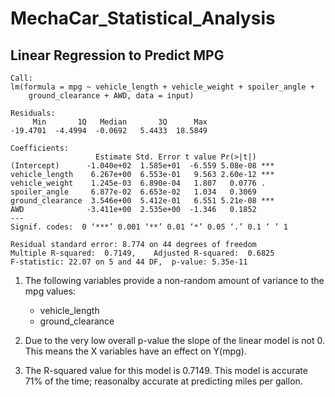 # MechaCar_Statistical_Analysis
## Linear Regression to Predict MPG
    Call:
    lm(formula = mpg ~ vehicle_length + vehicle_weight + spoiler_angle + 
        ground_clearance + AWD, data = input)

    Residuals:
         Min       1Q   Median       3Q      Max 
    -19.4701  -4.4994  -0.0692   5.4433  18.5849 

    Coefficients:
                       Estimate Std. Error t value Pr(>|t|)    
    (Intercept)      -1.040e+02  1.585e+01  -6.559 5.08e-08 ***
    vehicle_length    6.267e+00  6.553e-01   9.563 2.60e-12 ***
    vehicle_weight    1.245e-03  6.890e-04   1.807   0.0776 .  
    spoiler_angle     6.877e-02  6.653e-02   1.034   0.3069    
    ground_clearance  3.546e+00  5.412e-01   6.551 5.21e-08 ***
    AWD              -3.411e+00  2.535e+00  -1.346   0.1852    
    ---
    Signif. codes:  0 ‘***’ 0.001 ‘**’ 0.01 ‘*’ 0.05 ‘.’ 0.1 ‘ ’ 1

    Residual standard error: 8.774 on 44 degrees of freedom
    Multiple R-squared:  0.7149,	Adjusted R-squared:  0.6825 
    F-statistic: 22.07 on 5 and 44 DF,  p-value: 5.35e-11
    
1. The following variables provide a non-random amount of variance to the mpg values:
    - vehicle_length
    - ground_clearance

2. Due to the very low overall p-value the slope of the linear model is not 0.  This means the X variables have an effect on Y(mpg).
3. The R-squared value for this model is 0.7149. This model is accurate 71% of the time; reasonalby accurate at predicting miles per gallon.

